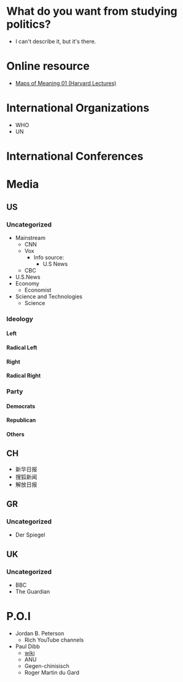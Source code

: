 # What do you want from studying politics?
- I can't describe it, but it's there.

# Online resource
- [Maps of Meaning 01 (Harvard Lectures)](https://www.youtube.com/watch?v=v3Bu7oCB8_k)


# International Organizations
- WHO
- UN
# International Conferences

# Media
## US
### Uncategorized
- Mainstream
  - CNN
  - Vox
    - Info source:
      - U.S News
  - CBC
- U.S.News
- Economy
  - Economist
- Science and Technologies
  - Science   

### Ideology
#### Left
#### Radical Left
#### Right
#### Radical Right
### Party
#### Democrats
#### Republican
#### Others

## CH
- 新华日报
- 搜狐新闻
- 解放日报
## GR
### Uncategorized
- Der Spiegel

## UK
### Uncategorized
- BBC
- The Guardian



# P.O.I
- Jordan B. Peterson
  - Rich YouTube channels
- Paul Dibb
  - [wiki](https://en.wikipedia.org/wiki/Paul_Dibb)
  - ANU
  - Gegen-chinisisch
  - Roger Martin du Gard